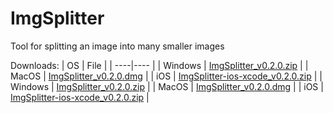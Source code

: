 # ImgSplitter
Tool for splitting an image into many smaller images


Downloads:
| OS | File |
| ----|---- |
| Windows | [ImgSplitter_v0.2.0.zip](../../raw/refs/heads/main/Downloads/ImgSplitter_v0.2.0.zip) |
| MacOS | [ImgSplitter_v0.2.0.dmg](../../raw/refs/heads/main/Downloads/ImgSplitter_v0.2.0.dmg) |
| iOS | [ImgSplitter-ios-xcode_v0.2.0.zip](../../raw/refs/heads/main/Downloads/ImgSplitter-ios-xcode_v0.2.0.zip) |
| Windows | [ImgSplitter_v0.2.0.zip](/damies13/ImgSplitter/raw/refs/heads/main/Downloads/ImgSplitter_v0.2.0.zip) |
| MacOS | [ImgSplitter_v0.2.0.dmg](/damies13/ImgSplitter/raw/refs/heads/main/Downloads/ImgSplitter_v0.2.0.dmg) |
| iOS | [ImgSplitter-ios-xcode_v0.2.0.zip](/damies13/ImgSplitter/raw/refs/heads/main/Downloads/ImgSplitter-ios-xcode_v0.2.0.zip) |




<!-- https://github.com/damies13/ImgSplitter/raw/refs/heads/v0.2.1/Downloads/ImgSplitter-ios-xcode-v0.2.0.zip -->
<!-- https://github.com/damies13/ImgSplitter/raw/refs/heads/main/Downloads/ImgSplitter-ios-xcode_v0.2.0.zip -->
<!-- https://github.com/damies13/ImgSplitter/blob/v0.2.1/raw/refs/heads/main/Downloads/ImgSplitter_v0.2.0.dmg -->

<!--
https://github.com/damies13/ImgSplitter/raw/refs/heads/main/Downloads/ImgSplitter_v0.2.0.dmg

https://github.com/damies13/ImgSplitter/raw/refs/heads/main/Downloads/ImgSplitter-ios-xcode-v0.2.0.zip
 -->
